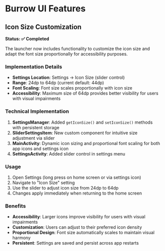# Burrow UI Features

## Icon Size Customization

**Status: ✅ Completed**

The launcher now includes functionality to customize the icon size and adapt the font size proportionally for accessibility purposes.

### Implementation Details

- **Settings Location**: Settings → Icon Size (slider control)
- **Range**: 24dp to 64dp (current default: 44dp)
- **Font Scaling**: Font size scales proportionally with icon size
- **Accessibility**: Maximum size of 64dp provides better visibility for users with visual impairments

### Technical Implementation

1. **SettingsManager**: Added `getIconSize()` and `setIconSize()` methods with persistent storage
2. **SliderSettingsItem**: New custom component for intuitive size adjustment via slider
3. **MainActivity**: Dynamic icon sizing and proportional font scaling for both app icons and settings icon
4. **SettingsActivity**: Added slider control in settings menu

### Usage

1. Open Settings (long press on home screen or via settings icon)
2. Navigate to "Icon Size" setting
3. Use the slider to adjust icon size from 24dp to 64dp
4. Changes apply immediately when returning to the home screen

### Benefits

- **Accessibility**: Larger icons improve visibility for users with visual impairments
- **Customization**: Users can adjust to their preferred icon density
- **Proportional Design**: Font size automatically scales to maintain visual harmony
- **Persistent**: Settings are saved and persist across app restarts

